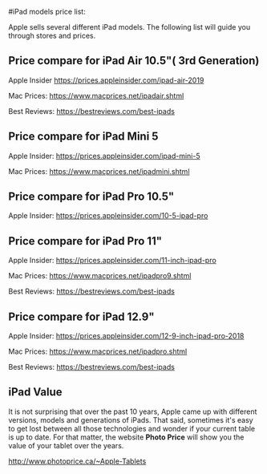 
#iPad models price list:

Apple sells several different iPad models. The following list will guide you through stores and prices.

## Price compare for iPad Air 10.5"( 3rd Generation)

Apple Insider
https://prices.appleinsider.com/ipad-air-2019

Mac Prices:
https://www.macprices.net/ipadair.shtml

Best Reviews:
https://bestreviews.com/best-ipads

## Price compare for iPad Mini 5

Apple Insider:
https://prices.appleinsider.com/ipad-mini-5

Mac Prices:
https://www.macprices.net/ipadmini.shtml


## Price compare for iPad Pro 10.5"

Apple Insider:
https://prices.appleinsider.com/10-5-ipad-pro

## Price compare for iPad Pro 11" 

Apple Insider: 
https://prices.appleinsider.com/11-inch-ipad-pro

Mac Prices:
https://www.macprices.net/ipadpro9.shtml

Best Reviews:
https://bestreviews.com/best-ipads

## Price compare for iPad 12.9"

Apple Insider:
https://prices.appleinsider.com/12-9-inch-ipad-pro-2018

Mac Prices:
https://www.macprices.net/ipadpro.shtml 

Best Reviews:
https://bestreviews.com/best-ipads

## iPad Value

It is not surprising that over the past 10 years, Apple came up with different versions, models and generations of iPads.
That said, sometimes it's easy to get lost between all those technologies and wonder if your current table is up to date. 
For that matter, the website **Photo Price**  will show you the value of your tablet over the years. 

http://www.photoprice.ca/~Apple-Tablets



